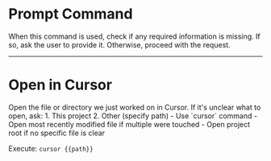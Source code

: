 # Prompt Command

When this command is used, check if any required information is missing. If so, ask the user to provide it. Otherwise, proceed with the request.

---

# Open in Cursor

<instruction>
Open the file or directory we just worked on in Cursor.
</instruction>

<context>
If it's unclear what to open, ask:
1. This project
2. Other (specify path)
</context>

<constraints>
- Use `cursor` command
- Open most recently modified file if multiple were touched
- Open project root if no specific file is clear
</constraints>

Execute: `cursor {{path}}`